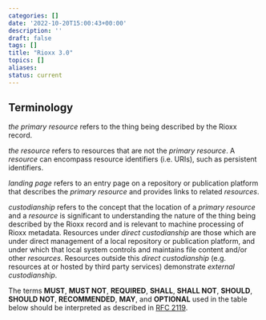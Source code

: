```yaml
---
categories: []
date: '2022-10-20T15:00:43+00:00'
description: ''
draft: false
tags: []
title: "Rioxx 3.0"
topics: []
aliases:
status: current
---
```


## Terminology

*the primary resource* refers to the thing being described by the Rioxx record.

*the resource* refers to resources that are not the *primary resource*. A *resource* can encompass resource identifiers (i.e. URIs), such as persistent identifiers.

*landing page* refers to an entry page on a repository or publication platform that describes the *primary resource* and provides links to related *resources*. 

*custodianship* refers to the concept that the location of a *primary resource* and a *resource* is significant to understanding the nature of the thing being described by the Rioxx record and is relevant to machine processing of Rioxx metadata. Resources under *direct custodianship* are those which are under direct management of a local repository or publication platform, and under which that local system controls and maintains file content and/or other *resources*. Resources outside this *direct custodianship* (e.g. resources at or hosted by third party services) demonstrate *external custodianship*. 

The terms **MUST**, **MUST NOT**, **REQUIRED**, **SHALL**, **SHALL NOT**, **SHOULD**, **SHOULD NOT**, **RECOMMENDED**, **MAY**, and **OPTIONAL** used in the table below should be interpreted as described in [RFC 2119](http://www.ietf.org/rfc/rfc2119.txt).
